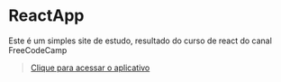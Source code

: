 # ReactApp
 Este é um simples site de estudo, resultado do curso de react do canal FreeCodeCamp

 >[Clique para acessar o aplicativo](https://papaya-conkies-da3b35.netlify.app)
